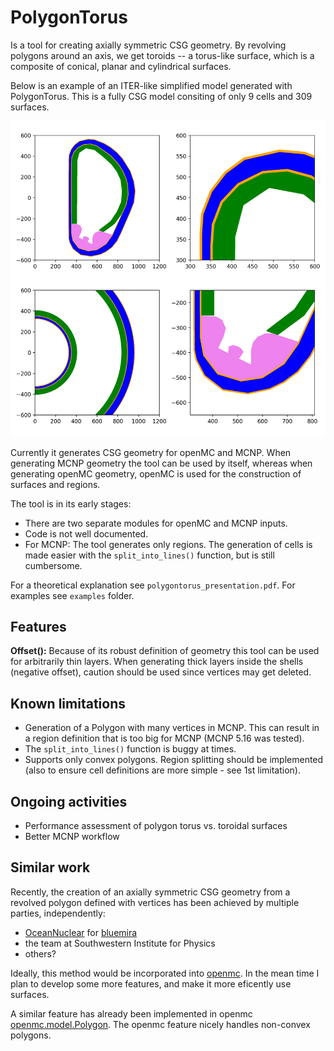 # PolygonTorus

Is a tool for creating axially symmetric CSG geometry. By revolving polygons around an axis, we get toroids -- a torus-like surface, which is a composite of conical, planar and cylindrical surfaces.

Below is an example of an ITER-like simplified model generated with PolygonTorus. This is a fully CSG model consiting of only 9 cells and 309 surfaces.

![alt text](example_ITER-like-simple-model.png)

Currently it generates CSG geometry for openMC and MCNP. When generating MCNP geometry the tool can be used by itself, whereas when generating openMC geometry, openMC is used for the construction of surfaces and regions.

The tool is in its early stages:
 * There are two separate modules for openMC and MCNP inputs.
 * Code is not well documented.
 * For MCNP: The tool generates only regions. The generation of cells is made easier with the `split_into_lines()` function, but is still cumbersome.

For a theoretical explanation see `polygontorus_presentation.pdf`. For examples see `examples` folder.

## Features

**Offset():** Because of its robust definition of geometry this tool can be used for arbitrarily thin layers. When generating thick layers inside the shells (negative offset), caution should be used since vertices may get deleted.

## Known limitations

* Generation of a Polygon with many vertices in MCNP. This can result in a region definition that is too big for MCNP (MCNP 5.16 was tested).
* The `split_into_lines()` function is buggy at times.
* Supports only convex polygons. Region splitting should be implemented (also to ensure cell definitions are more simple - see 1st limitation).

## Ongoing activities

* Performance assessment of polygon torus vs. toroidal surfaces
* Better MCNP workflow

## Similar work

Recently, the creation of an axially symmetric CSG geometry from a revolved polygon defined with vertices has been achieved by multiple parties, independently:
 * [OceanNuclear](https://github.com/OceanNuclear) for [bluemira](https://github.com/Fusion-Power-Plant-Framework/bluemira.git)
 * the team at Southwestern Institute for Physics
 * others?

Ideally, this method would be incorporated into [openmc](https://github.com/openmc-dev/openmc). In the mean time I plan to develop some more features, and make it more eficently use surfaces.

A similar feature has already been implemented in openmc [openmc.model.Polygon](https://docs.openmc.org/en/v0.14.0/pythonapi/generated/openmc.model.Polygon.html). The openmc feature nicely handles non-convex polygons.

